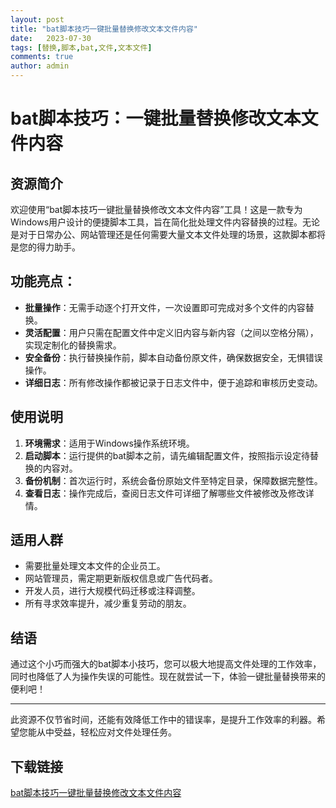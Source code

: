 ```yaml
---
layout: post
title: "bat脚本技巧一键批量替换修改文本文件内容"
date:   2023-07-30
tags: [替换,脚本,bat,文件,文本文件]
comments: true
author: admin
---
```

# bat脚本技巧：一键批量替换修改文本文件内容

## 资源简介
欢迎使用“bat脚本技巧一键批量替换修改文本文件内容”工具！这是一款专为Windows用户设计的便捷脚本工具，旨在简化批处理文件内容替换的过程。无论是对于日常办公、网站管理还是任何需要大量文本文件处理的场景，这款脚本都将是您的得力助手。

## 功能亮点：
- **批量操作**：无需手动逐个打开文件，一次设置即可完成对多个文件的内容替换。
- **灵活配置**：用户只需在配置文件中定义旧内容与新内容（之间以空格分隔），实现定制化的替换需求。
- **安全备份**：执行替换操作前，脚本自动备份原文件，确保数据安全，无惧错误操作。
- **详细日志**：所有修改操作都被记录于日志文件中，便于追踪和审核历史变动。

## 使用说明
1. **环境需求**：适用于Windows操作系统环境。
2. **启动脚本**：运行提供的bat脚本之前，请先编辑配置文件，按照指示设定待替换的内容对。
3. **备份机制**：首次运行时，系统会备份原始文件至特定目录，保障数据完整性。
4. **查看日志**：操作完成后，查阅日志文件可详细了解哪些文件被修改及修改详情。

## 适用人群
- 需要批量处理文本文件的企业员工。
- 网站管理员，需定期更新版权信息或广告代码者。
- 开发人员，进行大规模代码迁移或注释调整。
- 所有寻求效率提升，减少重复劳动的朋友。

## 结语
通过这个小巧而强大的bat脚本小技巧，您可以极大地提高文件处理的工作效率，同时也降低了人为操作失误的可能性。现在就尝试一下，体验一键批量替换带来的便利吧！

---

此资源不仅节省时间，还能有效降低工作中的错误率，是提升工作效率的利器。希望您能从中受益，轻松应对文件处理任务。

## 下载链接

[bat脚本技巧一键批量替换修改文本文件内容](https://pan.quark.cn/s/59814ae9f931)